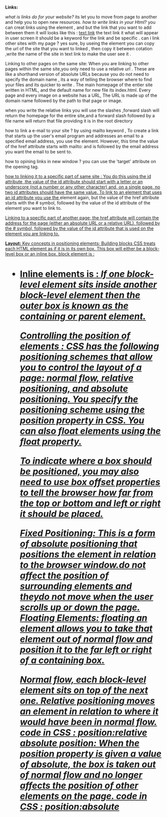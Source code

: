 **Links:**

*what is links do for your website?*
its let you to move from page to another and help you to open new resources.
*how to write links in your Html?*
you can creat links using the  <a> element </a>, and but the link that you want to add between them it will looks like this :
<a href="the link">text link</a>
the text link it what will appear in user screen it should be a keyword for the link and be specific .
can i link other sites with my page ?
yes sure, by useing the <a> element you can copy the url of the site that you want to linked , then copy it between cotation ,write the name of the site in text link to make the user see it .

Linking to other pages on the same site:
When you are linking to other pages within the same site,you only need to use a relative url . These are like a shorthand version of absolute URLs because you do not need to specify the domain name , its a way of telling the browser where to find your files and its quicker to write .
The main homepage of the entier site written in HTML, and the default name for new file its index.html.
Every page and every image on a website has a URL, The URL is
made up of the domain name followed by the path to that page or image.

when you write the relative links you will use the slashes ,forward slash will return the homepage for the entire site,and a forward slash followed by a file name will return that file providing it is in the root directory

how to link a e-mail to your site ?
by using mailto keyword , To create a link that starts up the user's email program and addresses an email to a specified email address, you use the <a> element. However, this time the value of the href attribute starts with mailto: and is followed by the email address you want the email to be sent to.

how to opining links in new window ?
you can use the 'target' attribute on the opening <a> tag.
<a href="http://" target="">

how to linking it to a specific part of same site :
You do this using the id attribute ,the value of the id attribute
should start with a letter or an underscore (not a number or any other character) and, on a single page, no two id attributes should have the same value.
To link to an element that uses an id attribute you use the <a> element again, but the value of the href attribute starts with the # symbol, followed by the value of the id attribute of the element you want to link to.
 <a href="#hi">

 Linking to a specific part of another page;
 the href attribute will contain the address for the page (either an absolute URL or a relative URL), followed by the # symbol, followed by the value of the id attribute that is used on the element you are linking to.
 <a href="http/#bottom">

 **Layout:**
 Key concepts in positioning elements;
 Building blocks CSS treats each HTML element as if it is in its
own box. This box will either be a block-level box or an inline box.
block element is : <h1> <p> <ul> <li>
Inline elements is :<img> <b> <i>
If one block-level element sits inside another block-level element then the outer box is known as the containing or parent element.

Controlling the position of elements : 
CSS has the following positioning schemes that allow you to control
the layout of a page: normal flow, relative positioning, and absolute
positioning. You specify the positioning scheme using the position
property in CSS. You can also float elements using the float property.

To indicate where a box should be positioned, you may also need to use
box offset properties to tell the browser how far from the top or bottom and left or right it should be placed.

Fixed Positioning:
This is a form of absolute positioning that positions the element in relation to the browser window.do not affect the position of surrounding elements and theydo not move when the user scrolls up or down the page.
Floating Elements: floating an element allows you to take that element out of normal flow and position it to the far left or right of a containing box.

Normal flow, each block-level element sits on top of the next
one.
Relative positioning moves an element in relation to where it would have been in normal flow.
code in CSS : position:relative
absolute position:
When the position property is given a value of absolute, the box is taken out of normal flow and no longer affects the position of other elements on the page.
code in CSS : position:absolute